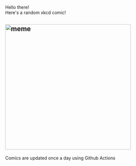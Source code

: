 Hello there! <br>Here's a random xkcd comic!<br>
## <img src="https://imgs.xkcd.com/comics/birds_and_dinosaurs.png" alt="meme" width="400"/><br>
Comics are updated once a day using Github Actions